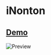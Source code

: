 # iNonton

## [Demo](https://hndrapratamaa.github.io/iNonton/)

![Preview](https://hndrapratamaa/iNonton/resources/preview.png.png)
